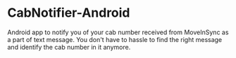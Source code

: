 # CabNotifier-Android

Android app to notify you of your cab number received from MoveInSync as a part of text message.
You don't have to hassle to find the right message and identify the cab number in it anymore.
